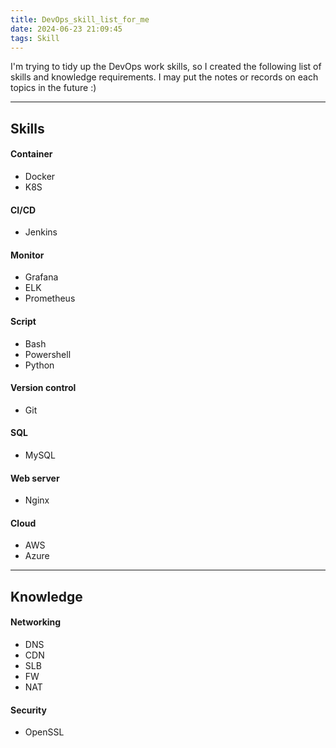 ```yaml
---
title: DevOps_skill_list_for_me
date: 2024-06-23 21:09:45
tags: Skill
---
```

I'm trying to tidy up the DevOps work skills, so I created the following list of skills and knowledge requirements.
I may put the notes or records on each topics in the future :)

---
## Skills
#### Container
- Docker
- K8S
#### CI/CD
- Jenkins
#### Monitor
- Grafana
- ELK
- Prometheus
#### Script
- Bash
- Powershell
- Python
#### Version control
- Git
#### SQL
- MySQL
#### Web server
- Nginx
#### Cloud 
- AWS
- Azure

---
## Knowledge
#### Networking
- DNS
- CDN
- SLB
- FW
- NAT
#### Security
- OpenSSL

